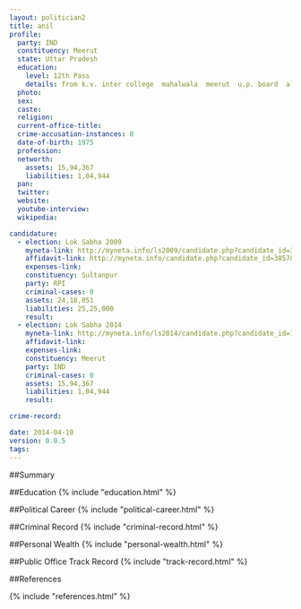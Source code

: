 ```yaml
---
layout: politician2
title: anil
profile: 
  party: IND
  constituency: Meerut
  state: Uttar Pradesh
  education: 
    level: 12th Pass
    details: from k.v. inter college  mahalwala  meerut  u.p. board  allahabad
  photo: 
  sex: 
  caste: 
  religion: 
  current-office-title: 
  crime-accusation-instances: 0
  date-of-birth: 1975
  profession: 
  networth: 
    assets: 15,94,367
    liabilities: 1,04,944
  pan: 
  twitter: 
  website: 
  youtube-interview: 
  wikipedia: 

candidature: 
  - election: Lok Sabha 2009
    myneta-link: http://myneta.info/ls2009/candidate.php?candidate_id=3857
    affidavit-link: http://myneta.info/candidate.php?candidate_id=3857&scan=original
    expenses-link: 
    constituency: Sultanpur 
    party: RPI
    criminal-cases: 0
    assets: 24,18,051
    liabilities: 25,25,000
    result:  
  - election: Lok Sabha 2014
    myneta-link: http://myneta.info/ls2014/candidate.php?candidate_id=1639
    affidavit-link: 
    expenses-link: 
    constituency: Meerut 
    party: IND
    criminal-cases: 0
    assets: 15,94,367
    liabilities: 1,04,944
    result:  

crime-record: 

date: 2014-04-10
version: 0.0.5
tags: 
---
```


##Summary


##Education
{% include "education.html" %}


##Political Career
{% include "political-career.html" %}


##Criminal Record
{% include "criminal-record.html" %}


##Personal Wealth
{% include "personal-wealth.html" %}


##Public Office Track Record
{% include "track-record.html" %}


##References


{% include "references.html" %}
